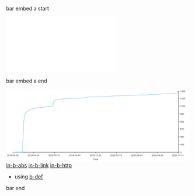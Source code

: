 bar embed a start

![](/src/a.md)

bar embed a end

![](bar.jpg)
[in-b-abs](/src/sub/bar.md)
[in-b-link](in-b-link.md)
[in-b-http](http://in-b-link.md)

- using [b-def][]

[b-def]: bb.com

bar end
